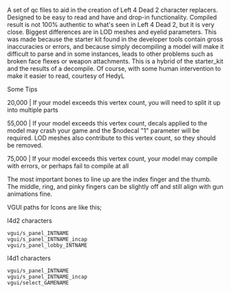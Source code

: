 A set of qc files to aid in the creation of Left 4 Dead 2 character replacers. Designed to be easy to read and have and drop-in functionality. Compiled result is not 100% authentic to what's seen in Left 4 Dead 2, but it is very close.
Biggest differences are in LOD meshes and eyelid parameters. This was made because the starter kit found in the developer tools contain gross inaccuracies or errors, and because simply decompiling a model will make it difficult to parse and
in some instances, leads to other problems such as broken face flexes or weapon attachments. This is a hybrid of the starter_kit and the results of a decompile. Of course, with some human intervention to make it easier to read, courtesy of HedyL

Some Tips

20,000 | If your model exceeds this vertex count, you will need to split it up into multiple parts

55,000 | If your model exceeds this vertex count, decals applied to the model may crash your game and the $nodecal "1" parameter will be required. LOD meshes also contribute to this vertex count, so they should be removed.

75,000 | If your model exceeds this vertex count, your model may compile with errors, or perhaps fail to compile at all


The most important bones to line up are the index finger and the thumb. The middle, ring, and pinky fingers can be slightly off and still align with gun animations fine.

VGUI paths for Icons are like this; 

l4d2 characters

	vgui/s_panel_INTNAME
	vgui/s_panel_INTNAME_incap
	vgui/s_panel_lobby_INTNAME

l4d1 characters

	vgui/s_panel_INTNAME
	vgui/s_panel_INTNAME_incap
	vgui/select_GAMENAME
